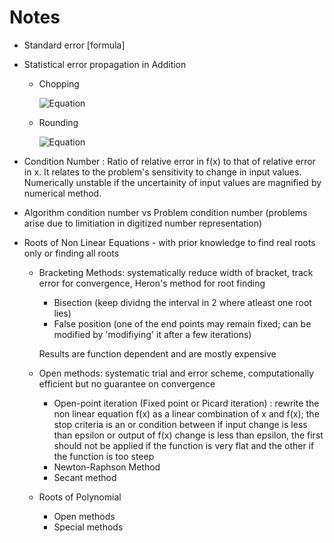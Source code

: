 # Notes

- Standard error [formula]
- Statistical error propagation in Addition
  - Chopping
    
    ![Equation](https://quicklatex.com/cache3/de/ql_08d5fad754bc908658a2ac515e955dde_l3.png)

  -  Rounding
    
     ![Equation](https://quicklatex.com/cache3/48/ql_9c20a688b3e44100a6e049826502ba48_l3.png)

- Condition Number : Ratio of relative error in f(x) to that of relative error in x. It relates to the problem's sensitivity to change in input values. Numerically unstable if the uncertainity of input values are magnified by numerical method.
-  Algorithm condition number vs Problem condition number (problems arise due to limitiation in digitized number representation)

- Roots of Non Linear Equations - with prior knowledge to find real roots only or finding all roots
  - Bracketing Methods: systematically reduce width of bracket, track error for convergence, Heron's method for root finding
    - Bisection (keep dividng the interval in 2 where atleast one root lies)
    - False position (one of the end points may remain fixed; can be modified by 'modifiying' it after a few iterations)
    
    Results are function dependent and are mostly expensive
  - Open methods: systematic trial and error scheme, computationally efficient but no guarantee on convergence
    - Open-point iteration (Fixed point or Picard iteration) :  rewrite the non linear equation f(x) as a linear combination of x and f(x); the stop criteria is an or condition between if input change is less than epsilon or output of f(x) change is less than epsilon, the first should not be applied if the function is very flat and the other if the function is too steep
    - Newton-Raphson Method
    - Secant method
  - Roots of Polynomial
    - Open methods
    - Special methods             
